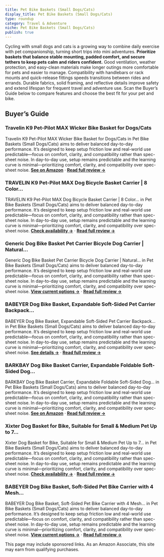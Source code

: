 ```yaml
---
title: Pet Bike Baskets (Small Dogs/Cats)
display_title: Pet Bike Baskets (Small Dogs/Cats)
type: roundup
category: Travel & Adventure
niche: Pet Bike Baskets (Small Dogs/Cats)
publish: true
---
```


<p>Cycling with small dogs and cats is a growing way to combine daily exercise with pet companionship, turning short trips into mini adventures. <strong>Prioritize baskets that balance stable mounting, padded comfort, and secure tethers to keep pets calm and riders confident.</strong> Good ventilation, weather protection, and easy-clean materials make longer outings more comfortable for pets and easier to manage. Compatibility with handlebars or rack mounts and quick-release fittings speeds transitions between rides and errands. Durable fabrics, solid framing, and reflective details improve safety and extend lifespan for frequent travel and adventure use. Scan the Buyer’s Guide below to compare features and choose the best fit for your pet and bike.</p>
<h2>Buyer’s Guide</h2>
<h3>Travelin K9 Pet-Pilot MAX Wicker Bike Basket for Dogs/Cats</h3>
<p>Travelin K9 Pet-Pilot MAX Wicker Bike Basket for Dogs/Cats in Pet Bike Baskets (Small Dogs/Cats) aims to deliver balanced day-to-day performance. It’s designed to keep setup friction low and real-world use predictable&mdash;focus on comfort, clarity, and compatibility rather than spec-sheet noise. In day-to-day use, setup remains predictable and the learning curve is minimal&mdash;prioritizing comfort, clarity, and compatibility over spec-sheet noise. <a href="https://amzn.to/4n5NuN6" target="_blank" rel="nofollow sponsored noopener noopener" target="_blank"><strong>See on Amazon</strong></a> · <a href="/reviews/travelin-k9-pet-pilot-max-wicker-bike-basket-for-dogs-cats-includes-wir-403a9298/"><strong>Read full review &rarr;</strong></a></p>
<h3>TRAVELIN K9 Pet-Pilot MAX Dog Bicycle Basket Carrier | 8 Color…</h3>
<p>TRAVELIN K9 Pet-Pilot MAX Dog Bicycle Basket Carrier | 8 Color… in Pet Bike Baskets (Small Dogs/Cats) aims to deliver balanced day-to-day performance. It’s designed to keep setup friction low and real-world use predictable&mdash;focus on comfort, clarity, and compatibility rather than spec-sheet noise. In day-to-day use, setup remains predictable and the learning curve is minimal&mdash;prioritizing comfort, clarity, and compatibility over spec-sheet noise. <a href="https://amzn.to/4or1xOp" target="_blank" rel="nofollow sponsored noopener noopener" target="_blank"><strong>Check availability &rarr;</strong></a> · <a href="/reviews/travelin-k9-pet-pilot-max-dog-bicycle-basket-carrier-8-color-options-fo-4dbcdd06/"><strong>Read full review &rarr;</strong></a></p>
<h3>Generic Dog Bike Basket Pet Carrier Bicycle Dog Carrier | Natural…</h3>
<p>Generic Dog Bike Basket Pet Carrier Bicycle Dog Carrier | Natural… in Pet Bike Baskets (Small Dogs/Cats) aims to deliver balanced day-to-day performance. It’s designed to keep setup friction low and real-world use predictable&mdash;focus on comfort, clarity, and compatibility rather than spec-sheet noise. In day-to-day use, setup remains predictable and the learning curve is minimal&mdash;prioritizing comfort, clarity, and compatibility over spec-sheet noise. <a href="https://amzn.to/3JaRpKm" target="_blank" rel="nofollow sponsored noopener noopener" target="_blank"><strong>View current options &rarr;</strong></a> · <a href="/reviews/generic-dog-bike-basket-pet-carrier-bicycle-dog-carrier-natural-wicker-c321c3bb/"><strong>Read full review &rarr;</strong></a></p>
<h3>BABEYER Dog Bike Basket, Expandable Soft-Sided Pet Carrier Backpack…</h3>
<p>BABEYER Dog Bike Basket, Expandable Soft-Sided Pet Carrier Backpack… in Pet Bike Baskets (Small Dogs/Cats) aims to deliver balanced day-to-day performance. It’s designed to keep setup friction low and real-world use predictable&mdash;focus on comfort, clarity, and compatibility rather than spec-sheet noise. In day-to-day use, setup remains predictable and the learning curve is minimal&mdash;prioritizing comfort, clarity, and compatibility over spec-sheet noise. <a href="https://amzn.to/3WEe2Ko" target="_blank" rel="nofollow sponsored noopener noopener" target="_blank"><strong>See details &rarr;</strong></a> · <a href="/reviews/babeyer-dog-bike-basket-expandable-soft-sided-pet-carrier-backpack-with-c0ed4e5d/"><strong>Read full review &rarr;</strong></a></p>
<h3>BARKBAY Dog Bike Basket Carrier, Expandable Foldable Soft-Sided Dog…</h3>
<p>BARKBAY Dog Bike Basket Carrier, Expandable Foldable Soft-Sided Dog… in Pet Bike Baskets (Small Dogs/Cats) aims to deliver balanced day-to-day performance. It’s designed to keep setup friction low and real-world use predictable&mdash;focus on comfort, clarity, and compatibility rather than spec-sheet noise. In day-to-day use, setup remains predictable and the learning curve is minimal&mdash;prioritizing comfort, clarity, and compatibility over spec-sheet noise. <a href="https://amzn.to/4hcEi8i" target="_blank" rel="nofollow sponsored noopener noopener" target="_blank"><strong>See on Amazon</strong></a> · <a href="/reviews/barkbay-dog-bike-basket-carrier-expandable-foldable-soft-sided-dog-carr-744b406e/"><strong>Read full review &rarr;</strong></a></p>
<h3>Xixter Dog Basket for Bike, Suitable for Small & Medium Pet Up to 7…</h3>
<p>Xixter Dog Basket for Bike, Suitable for Small & Medium Pet Up to 7… in Pet Bike Baskets (Small Dogs/Cats) aims to deliver balanced day-to-day performance. It’s designed to keep setup friction low and real-world use predictable&mdash;focus on comfort, clarity, and compatibility rather than spec-sheet noise. In day-to-day use, setup remains predictable and the learning curve is minimal&mdash;prioritizing comfort, clarity, and compatibility over spec-sheet noise. <a href="https://amzn.to/495U4zF" target="_blank" rel="nofollow sponsored noopener noopener" target="_blank"><strong>Check availability &rarr;</strong></a> · <a href="/reviews/xixter-dog-basket-for-bike-suitable-for-small-medium-pet-up-to-7-kg-fol-2351b658/"><strong>Read full review &rarr;</strong></a></p>
<h3>BABEYER Dog Bike Basket, Soft-Sided Pet Bike Carrier with 4 Mesh…</h3>
<p>BABEYER Dog Bike Basket, Soft-Sided Pet Bike Carrier with 4 Mesh… in Pet Bike Baskets (Small Dogs/Cats) aims to deliver balanced day-to-day performance. It’s designed to keep setup friction low and real-world use predictable&mdash;focus on comfort, clarity, and compatibility rather than spec-sheet noise. In day-to-day use, setup remains predictable and the learning curve is minimal&mdash;prioritizing comfort, clarity, and compatibility over spec-sheet noise. <a href="https://amzn.to/3J6qxLy" target="_blank" rel="nofollow sponsored noopener noopener" target="_blank"><strong>View current options &rarr;</strong></a> · <a href="/reviews/babeyer-dog-bike-basket-soft-sided-pet-bike-carrier-with-4-mesh-windows-6597d21a/"><strong>Read full review &rarr;</strong></a></p>
<aside class="disclosure">This page may include sponsored links. As an Amazon Associate, this site may earn from qualifying purchases.</aside>
